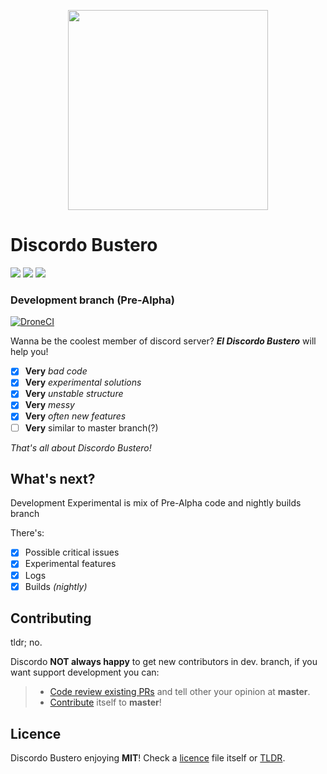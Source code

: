<p align="center">
    <img src="https://lolipa.in/static/img/discordo-logo.svg" width="320px">
</p>

# Discordo Bustero
![](https://img.shields.io/github/commit-activity/w/LoliPain/discordo-bustero/devexp?color=5865f2&logo=github)
![](https://img.shields.io/static/v1?style=flat&logo=python&label=Python&message=>3.7&color=5865f2)
![](https://img.shields.io/github/license/P2LOVE/discordo-bustero?color=5865f2)

### Development branch (Pre-Alpha)
[![DroneCI](https://img.shields.io/drone/build/LoliPain/discordo-bustero/devexp?label=PyTest&logo=pytest&logoColor=yellow&server=https%3A%2F%2Fdrone.lolipa.in&style=for-the-badge)
](https://drone.lolipa.in/LoliPain/discordo-bustero)

Wanna be the coolest member of discord server? ***El Discordo Bustero*** will help you!

- [x] **Very** *bad code*
- [x] **Very** *experimental solutions*
- [x] **Very** *unstable structure*
- [x] **Very** *messy*
- [x] **Very** *often new features*
- [ ] **Very** similar to master branch(?)

*That's all about Discordo Bustero!*

## What's next?

Development Experimental is mix of Pre-Alpha code and nightly builds branch

There's:
- [x] Possible critical issues
- [x] Experimental features
- [x] Logs
- [x] Builds *(nightly)*

## Contributing

tldr; no.

Discordo **NOT always happy** to get new contributors in dev. branch, if you want support development you can:
> - [Code review existing PRs](https://github.com/P2LOVE/discordo-bustero/pulls) and tell other your opinion at **master**.
> - [Contribute](https://github.com/P2LOVE/discordo-bustero/compare) itself to **master**!

## Licence

Discordo Bustero enjoying **MIT**! Check a [licence](LICENSE) file itself or [TLDR](https://tldrlegal.com/license/mit-license).
